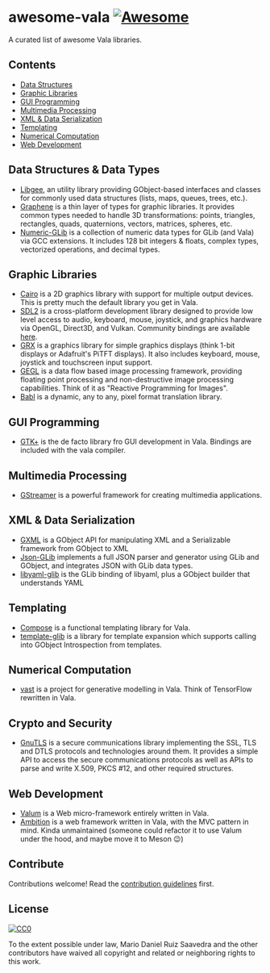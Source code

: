 # awesome-vala [![Awesome](https://awesome.re/badge.svg)](https://awesome.re)

 A curated list of awesome Vala libraries.

## Contents

- [Data Structures](#data-structures-&-data-types)
- [Graphic Libraries](#graphic-libraries)
- [GUI Programming](#gui-programming)
- [Multimedia Processing](#multimedia-processing)
- [XML & Data Serialization](#xml-&-data-serialization)
- [Templating](#templating)
- [Numerical Computation](#numerical-computation)
- [Web Development](#web-development)

## Data Structures & Data Types

- [Libgee](https://wiki.gnome.org/Projects/Libgee), an utility library providing GObject-based interfaces and classes for commonly used data structures (lists, maps, queues, trees, etc.).
- [Graphene](https://github.com/ebassi/graphene) is a thin layer of types for graphic libraries. It provides common types needed to handle 3D transformations: points, triangles, rectangles, quads, quaternions, vectors, matrices, spheres, etc.
- [Numeric-GLib](https://github.com/arteymix/numeric-glib) is a collection of numeric data types for GLib (and Vala) via GCC extensions. It includes 128 bit integers & floats, complex types, vectorized operations, and decimal types.

## Graphic Libraries

- [Cairo](https://cairographics.org/) is a 2D graphics library with support for multiple output devices. This is pretty much the default library you get in Vala.
- [SDL2](https://www.libsdl.org/) is a cross-platform development library designed to provide low level access to audio, keyboard, mouse, joystick, and graphics hardware via OpenGL, Direct3D, and Vulkan. Community bindings are available [here](https://github.com/sdl2-vapi/sdl2-vapi).
- [GRX](https://github.com/ev3dev/grx) is a graphics library for simple graphics displays (think 1-bit displays or Adafruit's PiTFT displays). It also includes keyboard, mouse, joystick and touchscreen input support.
- [GEGL](http://gegl.org/) is a data flow based image processing framework, providing floating point processing and non-destructive image processing capabilities. Think of it as "Reactive Programming for Images".
- [Babl](http://gegl.org/babl/) is a dynamic, any to any, pixel format translation library.

## GUI Programming

- [GTK+](https://www.gtk.org/) is the de facto library fro GUI development in Vala. Bindings are included with the vala compiler.

## Multimedia Processing

- [GStreamer](http://gstreamer.freedesktop.org/) is a powerful framework for creating multimedia applications.

## XML & Data Serialization

- [GXML](https://gitlab.gnome.org/GNOME/gxml/) is a GObject API for manipulating XML and a Serializable framework from GObject to XML
- [Json-GLib](https://gitlab.gnome.org/GNOME/json-glib/) implements a full JSON parser and generator using GLib and GObject, and integrates JSON with GLib data types.
- [libyaml-glib](https://github.com/rainwoodman/libyaml-glib) is the GLib binding of libyaml, plus a GObject builder that understands YAML

## Templating

- [Compose](https://github.com/arteymix/compose) is a functional templating library for Vala.
- [template-glib](https://gitlab.gnome.org/GNOME/template-glib) is a library for template expansion which supports calling into GObject Introspection from templates.

## Numerical Computation

- [vast](https://github.com/rainwoodman/vast) is a project for generative modelling in Vala. Think of TensorFlow rewritten in Vala.

## Crypto and Security

- [GnuTLS](https://www.gnutls.org/) is a secure communications library implementing the SSL, TLS and DTLS protocols and technologies around them. It provides a simple API to access the secure communications protocols as well as APIs to parse and write X.509, PKCS #12, and other required structures.

## Web Development

- [Valum](https://github.com/valum-framework/valum) is a Web micro-framework entirely written in Vala.
- [Ambition](https://github.com/AmbitionFramework/ambition) is a web framework written in Vala, with the MVC pattern in mind. Kinda unmaintained (someone could refactor it to use Valum under the hood, and maybe move it to Meson 😉)

## Contribute

Contributions welcome! Read the [contribution guidelines](contributing.md) first.

## License

[![CC0](http://mirrors.creativecommons.org/presskit/buttons/88x31/svg/cc-zero.svg)](http://creativecommons.org/publicdomain/zero/1.0)

To the extent possible under law, Mario Daniel Ruiz Saavedra and the other contributors have waived all copyright and
related or neighboring rights to this work.
